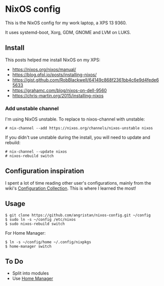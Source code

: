 # NixOS config

This is the NixOS config for my work laptop, a XPS 13 9360.

It uses systemd-boot, Xorg, GDM, GNOME and LVM on LUKS.

## Install

This posts helped me install NixOS on my XPS:

- https://nixos.org/nixos/manual/
- https://blog.qfpl.io/posts/installing-nixos/
- https://gist.github.com/RobBlackwell/64149c868f2361bb4c6e9d4fede65633
- https://grahamc.com/blog/nixos-on-dell-9560
- https://chris-martin.org/2015/installing-nixos

### Add unstable channel

I'm using NixOS unstable. To replace to nixos-channel with unstable:

```
# nix-channel --add https://nixos.org/channels/nixos-unstable nixos
```

If you didn't use unstable during the install, you will need to update and rebuild:

```
# nix-channel --update nixos
# nixos-rebuild switch
```

## Configuration inspiration

I spent a lot of time reading other user's configurations, mainly from the wiki's [Configuration Collection](https://nixos.wiki/wiki/Configuration_Collection). This is where I learned the most!

## Usage

```
$ git clone https://github.com/angristan/nixos-config.git ~/config
$ sudo ln -s ~/config /etc/nixos
$ sudo nixos-rebuild switch
```

For Home Manager:

```
$ ln -s ~/config/home ~/.config/nixpkgs
$ home-manager switch
```

## To Do

- Split into modules
- Use [Home Manager](https://github.com/rycee/home-manager)
